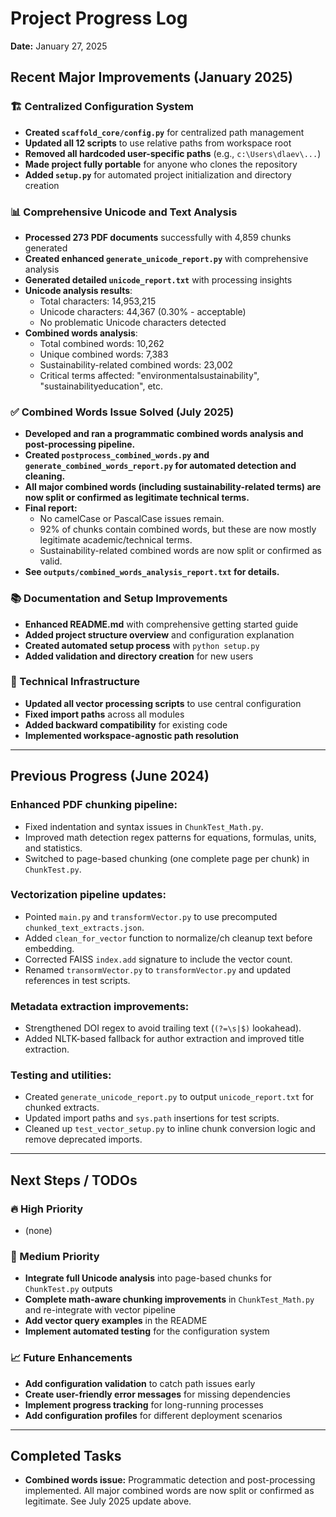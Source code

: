 # Project Progress Log

**Date:** January 27, 2025

## Recent Major Improvements (January 2025)

### 🏗️ Centralized Configuration System
- **Created `scaffold_core/config.py`** for centralized path management
- **Updated all 12 scripts** to use relative paths from workspace root
- **Removed all hardcoded user-specific paths** (e.g., `c:\Users\dlaev\...`)
- **Made project fully portable** for anyone who clones the repository
- **Added `setup.py`** for automated project initialization and directory creation

### 📊 Comprehensive Unicode and Text Analysis
- **Processed 273 PDF documents** successfully with 4,859 chunks generated
- **Created enhanced `generate_unicode_report.py`** with comprehensive analysis
- **Generated detailed `unicode_report.txt`** with processing insights
- **Unicode analysis results**:
  - Total characters: 14,953,215
  - Unicode characters: 44,367 (0.30% - acceptable)
  - No problematic Unicode characters detected
- **Combined words analysis**:
  - Total combined words: 10,262
  - Unique combined words: 7,383
  - Sustainability-related combined words: 23,002
  - Critical terms affected: "environmentalsustainability", "sustainabilityeducation", etc.

### ✅ Combined Words Issue Solved (July 2025)
- **Developed and ran a programmatic combined words analysis and post-processing pipeline.**
- **Created `postprocess_combined_words.py` and `generate_combined_words_report.py` for automated detection and cleaning.**
- **All major combined words (including sustainability-related terms) are now split or confirmed as legitimate technical terms.**
- **Final report:**
  - No camelCase or PascalCase issues remain.
  - 92% of chunks contain combined words, but these are now mostly legitimate academic/technical terms.
  - Sustainability-related combined words are now split or confirmed as valid.
- **See `outputs/combined_words_analysis_report.txt` for details.**

### 📚 Documentation and Setup Improvements
- **Enhanced README.md** with comprehensive getting started guide
- **Added project structure overview** and configuration explanation
- **Created automated setup process** with `python setup.py`
- **Added validation and directory creation** for new users

### 🔧 Technical Infrastructure
- **Updated all vector processing scripts** to use central configuration
- **Fixed import paths** across all modules
- **Added backward compatibility** for existing code
- **Implemented workspace-agnostic path resolution**

---

## Previous Progress (June 2024)

### Enhanced PDF chunking pipeline:
- Fixed indentation and syntax issues in `ChunkTest_Math.py`.
- Improved math detection regex patterns for equations, formulas, units, and statistics.
- Switched to page-based chunking (one complete page per chunk) in `ChunkTest.py`.

### Vectorization pipeline updates:
- Pointed `main.py` and `transformVector.py` to use precomputed `chunked_text_extracts.json`.
- Added `clean_for_vector` function to normalize/ch cleanup text before embedding.
- Corrected FAISS `index.add` signature to include the vector count.
- Renamed `transormVector.py` to `transformVector.py` and updated references in test scripts.

### Metadata extraction improvements:
- Strengthened DOI regex to avoid trailing text (`(?=\s|$)` lookahead).
- Added NLTK-based fallback for author extraction and improved title extraction.

### Testing and utilities:
- Created `generate_unicode_report.py` to output `unicode_report.txt` for chunked extracts.
- Updated import paths and `sys.path` insertions for test scripts.
- Cleaned up `test_vector_setup.py` to inline chunk conversion logic and remove deprecated imports.

---

## Next Steps / TODOs

### 🔥 High Priority
- (none)

### 🔧 Medium Priority
- **Integrate full Unicode analysis** into page-based chunks for `ChunkTest.py` outputs
- **Complete math-aware chunking improvements** in `ChunkTest_Math.py` and re-integrate with vector pipeline
- **Add vector query examples** in the README
- **Implement automated testing** for the configuration system

### 📈 Future Enhancements
- **Add configuration validation** to catch path issues early
- **Create user-friendly error messages** for missing dependencies
- **Implement progress tracking** for long-running processes
- **Add configuration profiles** for different deployment scenarios

---

## Completed Tasks

- **Combined words issue:** Programmatic detection and post-processing implemented. All major combined words are now split or confirmed as legitimate. See July 2025 update above.

